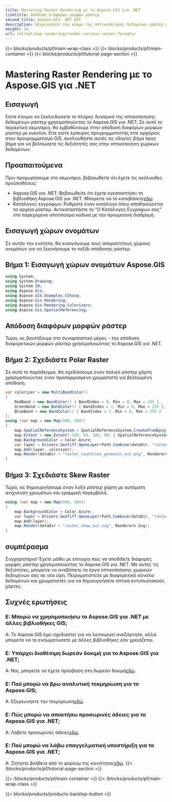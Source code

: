 ```yaml
---
title: Mastering Raster Rendering με το Aspose.GIS για .NET
linktitle: Απόδοση διαφόρων μορφών ράστερ
second_title: Aspose.GIS .NET API
description: Εξερευνήστε τον κόσμο της οπτικοποίησης δεδομένων ράστερ με το Aspose.GIS για .NET. Μάθετε να αποδίδετε εκπληκτικούς χάρτες σε διάφορες μορφές χωρίς κόπο. Κατεβάστε τώρα!
weight: 14
url: /el/net/map-rendering/render-various-raster-formats/
---
```


{{< blocks/products/pf/main-wrap-class >}}
{{< blocks/products/pf/main-container >}}
{{< blocks/products/pf/tutorial-page-section >}}

# Mastering Raster Rendering με το Aspose.GIS για .NET

## Εισαγωγή
Είστε έτοιμοι να ξεκλειδώσετε το πλήρες δυναμικό της οπτικοποίησης δεδομένων ράστερ χρησιμοποιώντας το Aspose.GIS για .NET; Σε αυτό το περιεκτικό σεμινάριο, θα εμβαθύνουμε στην απόδοση διαφόρων μορφών ράστερ με ευκολία. Είτε είστε έμπειρος προγραμματιστής είτε αρχάριος στον προγραμματισμό GIS, ακολουθήστε αυτές τις οδηγίες βήμα προς βήμα για να βελτιώσετε τις δεξιότητές σας στην οπτικοποίηση χωρικών δεδομένων.
## Προαπαιτούμενα
Πριν προχωρήσουμε στο σεμινάριο, βεβαιωθείτε ότι έχετε τις ακόλουθες προϋποθέσεις:
- Aspose.GIS για .NET: Βεβαιωθείτε ότι έχετε εγκαταστήσει τη βιβλιοθήκη Aspose.GIS για .NET. Μπορείτε να το κατεβάσετε[εδώ](https://releases.aspose.com/gis/net/).
- Κατάλογος εγγράφων: Ρυθμίστε έναν κατάλογο όπου αποθηκεύονται τα αρχεία ράστερ. Αντικαταστήστε το "Ο Κατάλογος Εγγράφων σας" στο παρεχόμενο απόσπασμα κώδικα με την πραγματική διαδρομή.
## Εισαγωγή χώρων ονομάτων
Σε αυτήν την ενότητα, θα εισαγάγουμε τους απαραίτητους χώρους ονομάτων για να ξεκινήσουμε το ταξίδι απόδοσης ράστερ.
## Βήμα 1: Εισαγωγή χώρων ονομάτων Aspose.GIS
```csharp
using System;
using System.Drawing;
using System.IO;
using Aspose.Gis;
using Aspose.GIS.Examples.CSharp;
using Aspose.Gis.Rendering;
using Aspose.Gis.Rendering.Colorizers;
using Aspose.Gis.SpatialReferencing;
```
## Απόδοση διαφόρων μορφών ράστερ
Τώρα, ας βουτήξουμε στο συναρπαστικό μέρος - την απόδοση διαφορετικών μορφών ράστερ χρησιμοποιώντας το Aspose.GIS για .NET.
## Βήμα 2: Σχεδιάστε Polar Raster
Σε αυτό το παράδειγμα, θα σχεδιάσουμε έναν πολικό ράστερ χάρτη χρησιμοποιώντας έναν προσαρμοσμένο χρωματιστή για βελτιωμένη απόδοση.
```csharp
var colorizer = new MultiBandColor()
{
    RedBand = new BandColor() { BandIndex = 0, Min = 0, Max = 255 },
    GreenBand = new BandColor() { BandIndex = 1, Min = 0, Max = 255 },
    BlueBand = new BandColor() { BandIndex = 2, Min = 0, Max = 255 }
};
using (var map = new Map(500, 500))
{
    map.SpatialReferenceSystem = SpatialReferenceSystem.CreateFromEpsg(102034);
    map.Extent = new Extent(-180, 60, 180, 90) { SpatialReferenceSystem = SpatialReferenceSystem.Wgs84 };
    map.BackgroundColor = Color.Azure;
    var layer = Drivers.GeoTiff.OpenLayer(Path.Combine(dataDir, "raster_countries.tif"));
    map.Add(layer, colorizer);
    map.Render(dataDir + "raster_countries_gnomonic_out.png", Renderers.Png);
}
```
## Βήμα 3: Σχεδιάστε Skew Raster
Τώρα, ας δημιουργήσουμε έναν λοξό ράστερ χάρτη με αυτόματη ανίχνευση χρωμάτων και γραμμική παρεμβολή.
```csharp
using (var map = new Map(500, 500))
{
    map.BackgroundColor = Color.Azure;
    var layer = Drivers.GeoTiff.OpenLayer(Path.Combine(dataDir, "raster_skew.tif"));
    map.Add(layer);
    map.Render(dataDir + "raster_skew_out.svg", Renderers.Svg);
}
```
## συμπέρασμα
Συγχαρητήρια! Έχετε μάθει με επιτυχία πώς να αποδίδετε διάφορες μορφές ράστερ χρησιμοποιώντας το Aspose.GIS για .NET. Με αυτές τις δεξιότητες, μπορείτε να ανεβάσετε τα έργα οπτικοποίησης χωρικών δεδομένων σας σε νέα ύψη. Πειραματιστείτε με διαφορετικά σύνολα δεδομένων και χρωματιστές για να δημιουργήσετε οπτικά εντυπωσιακούς χάρτες.
## Συχνές ερωτήσεις
### Ε: Μπορώ να χρησιμοποιήσω το Aspose.GIS για .NET με άλλες βιβλιοθήκες GIS;
Α: Το Aspose.GIS έχει σχεδιαστεί για να λειτουργεί ανεξάρτητα, αλλά μπορείτε να το ενσωματώσετε με άλλες βιβλιοθήκες εάν χρειάζεται.
### Ε: Υπάρχει διαθέσιμη δωρεάν δοκιμή για το Aspose.GIS για .NET;
 Α: Ναι, μπορείτε να έχετε πρόσβαση στη δωρεάν δοκιμή[εδώ](https://releases.aspose.com/).
### Ε: Πού μπορώ να βρω αναλυτική τεκμηρίωση για το Aspose.GIS;
 Α: Εξερευνήστε την τεκμηρίωση[εδώ](https://reference.aspose.com/gis/net/).
### Ε: Πώς μπορώ να αποκτήσω προσωρινές άδειες για το Aspose.GIS για .NET;
 Α: Λάβετε προσωρινές άδειες[εδώ](https://purchase.aspose.com/temporary-license/).
### Ε: Πού μπορώ να λάβω επαγγελματική υποστήριξη για το Aspose.GIS για .NET;
 Α: Ζητήστε βοήθεια από το φόρουμ της κοινότητας[εδώ](https://forum.aspose.com/c/gis/33).
{{< /blocks/products/pf/tutorial-page-section >}}

{{< /blocks/products/pf/main-container >}}
{{< /blocks/products/pf/main-wrap-class >}}

{{< blocks/products/products-backtop-button >}}
